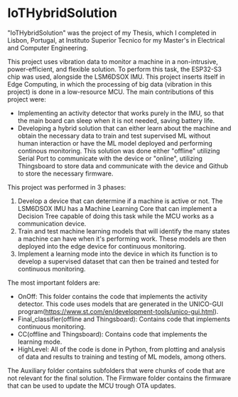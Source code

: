 # IoTHybridSolution

"IoTHybridSolution" was the project of my Thesis, which I completed in Lisbon, Portugal, at Instituto Superior Tecnico for my Master's in Electrical and Computer Engineering.

This project uses vibration data to monitor a machine in a non-intrusive, power-efficient, and flexible solution. To perform this task, the ESP32-S3 chip was used, alongside the LSM6DSOX IMU. This project inserts itself in Edge Computing, in which the processing of big data (vibration in this project) is done in a low-resource MCU. The main contributions of this project were:
* Implementing an activity detector that works purely in the IMU, so that the main board can sleep when it is not needed, saving battery life.
* Developing a hybrid solution that can either learn about the machine and obtain the necessary data to train and test supervised ML without human interaction or have the ML model deployed and performing continous monitoring. This solution was done either "offline" utilizing Serial Port to communicate with the device or "online", utilizing Thingsboard to store data and communicate with the device and Github to store the necessary firmware.

This project was performed in 3 phases:
1. Develop a device that can determine if a machine is active or not. The LSM6DSOX IMU has a Machine Learning Core that can implement a Decision Tree capable of doing this task while the MCU works as a communication device.
2. Train and test machine learning models that will identify the many states a machine can have when it's performing work. These models are then deployed into the edge device for continuous monitoring.
3. Implement a learning mode into the device in which its function is to develop a supervised dataset that can then be trained and tested for continuous monitoring.

The most important folders are:
* OnOff:  This folder contains the code that implements the activity detector. This code uses models that are generated in the UNICO-GUI program(https://www.st.com/en/development-tools/unico-gui.html).
* Final_classifier(offline and Thingsboard): Contains code that implements continuous monitoring.
* CC(offline and Thingsboard): Contains code that implements the learning mode.
* HighLevel: All of the code is done in Python, from plotting and analysis of data and results to training and testing of ML models, among others.

The Auxiliary folder contains subfolders that were chunks of code that are not relevant for the final solution.
The Firmware folder contains the firmware that can be used to update the MCU trough OTA updates.
